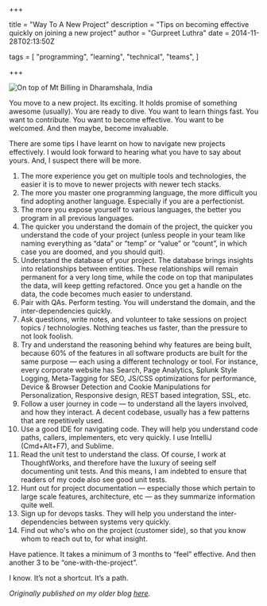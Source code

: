 +++

title = "Way To A New Project"
description = "Tips on becoming effective quickly on joining a new project"
author = "Gurpreet Luthra"
date = 2014-11-28T02:13:50Z

tags = [
    "programming",
    "learning",
    "technical",
    "teams",
]

+++

![On top of Mt Billing in Dharamshala, India](/images/general/snow-jeep.jpg "On top of Mt Billing in Dharamshala, India")

You move to a new project. Its exciting. It holds promise of something awesome (usually). You are ready to dive. You want to learn things fast. You want to contribute. You want to become effective. You want to be welcomed. And then maybe, become invaluable.

There are some tips I have learnt on how to navigate new projects effectively. I would look forward to hearing what you have to say about yours. And, I suspect there will be more.


1. The more experience you get on multiple tools and technologies, the easier it is to move to newer projects with newer tech stacks.
2. The more you master one programming language, the more difficult you find adopting another language. Especially if you are a perfectionist.
3. The more you expose yourself to various languages, the better you program in all previous languages.
4. The quicker you understand the domain of the project, the quicker you understand the code of your project (unless people in your team like naming everything as “data” or “temp” or “value” or “count”, in which case you are doomed, and you should quit).
5. Understand the database of your project. The database brings insights into relationships between entities. These relationships will remain permanent for a very long time, while the code on top that manipulates the data, will keep getting refactored. Once you get a handle on the data, the code becomes much easier to understand.
6. Pair with QAs. Perform testing. You will understand the domain, and the inter-dependencies quickly.
7. Ask questions, write notes, and volunteer to take sessions on project topics / technologies. Nothing teaches us faster, than the pressure to not look foolish.
8. Try and understand the reasoning behind why features are being built, because 60% of the features in all software products are built for the same purpose — each using a different technology or tool. For instance, every corporate website has Search, Page Analytics, Splunk Style Logging, Meta-Tagging for SEO, JS/CSS optimizations for performance, Device & Browser Detection and Cookie Manipulations for Personalization, Responsive design, REST based integration, SSL, etc.
9. Follow a user journey in code — to understand all the layers involved, and how they interact. A decent codebase, usually has a few patterns that are repetitively used.
10. Use a good IDE for navigating code. They will help you understand code paths, callers, implementers, etc very quickly. I use IntelliJ (Cmd+Alt+F7), and Sublime.
11. Read the unit test to understand the class. Of course, I work at ThoughtWorks, and therefore have the luxury of seeing self documenting unit tests. And this means, I am indebted to ensure that readers of my code also see good unit tests.
12. Hunt out for project documentation — especially those which pertain to large scale features, architecture, etc — as they summarize information quite well.
13. Sign up for devops tasks. They will help you understand the inter-dependencies between systems very quickly.
14. Find out who's who on the project (customer side), so that you know whom to reach out to, for what insight.

Have patience. It takes a minimum of 3 months to “feel” effective. And then another 3 to be “one-with-the-project”.

I know. It’s not a shortcut. It’s a path.

_Originally published on my older blog [here](http://techie-notebook.blogspot.com/2014/11/the-way-to-new-project-becoming.html)._